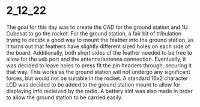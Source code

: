 # 2_12_22

The goal for this day was to create the CAD for the ground station and 1U Cubesat to go the rocket. For the ground station, a fair bit of tribulation trying to decide a good way to mount the feather into the ground station, as it turns out that feathers have slightly different sized holes on each side of the board. Additionally, both short sides of the feather needed to be free to allow for the usb port and the antenna/antenna connection. Eventually, it was decided to leave holes to press fit the pin headers through, securing it that way. This works as the ground station will not undergo any significant forces, but would not be suitable in the rocket. A standard 16x2 character LCD was decided to be added to the ground station mount to allow for displaying info recieived by the radio. A battery slot was also made in order to allow the ground station to be carried easily.
